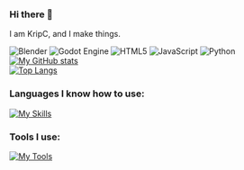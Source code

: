 ### Hi there 👋
I am KripC, and I make things. 

![Blender](https://img.shields.io/badge/blender-%23F5792A.svg?style=for-the-badge&logo=blender&logoColor=white)
![Godot Engine](https://img.shields.io/badge/GODOT-%23FFFFFF.svg?style=for-the-badge&logo=godot-engine)
![HTML5](https://img.shields.io/badge/html5-%23E34F26.svg?style=for-the-badge&logo=html5&logoColor=white)
![JavaScript](https://img.shields.io/badge/JavaScript-323330?style=for-the-badge&logo=javascript&logoColor=F7DF1E)
![Python](https://img.shields.io/badge/python-3670A0?style=for-the-badge&logo=python&logoColor=ffdd54)\
[![My GitHub stats](https://github-readme-stats.vercel.app/api?username=KripC2160&show_icons=true&theme=merko)](https://github.com/anuraghazra/github-readme-stats)\
[![Top Langs](https://github-readme-stats.vercel.app/api/top-langs/?username=KripC2160&show_icons=true&layout=compact&theme=merko)](https://github.com/anuraghazra/github-readme-stats)

### Languages I know how to use:
[![My Skills](https://skillicons.dev/icons?i=html,css,js,py,c)](https://skillicons.dev)
### Tools I use:
[![My Tools](https://skillicons.dev/icons?i=blender,godot,ps,ae,pr,vscode,neovim,linux)](https://skillicons.dev)
